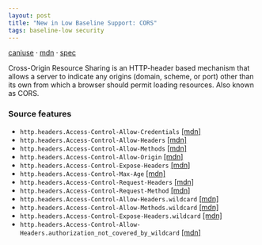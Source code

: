 ```yaml
---
layout: post
title: "New in Low Baseline Support: CORS"
tags: baseline-low security
---
```


[caniuse](https://caniuse.com/?search=cors) · [mdn](https://developer.mozilla.org/en-US/search?q=CORS) · [spec](https://fetch.spec.whatwg.org/#http-cors-protocol)

Cross-Origin Resource Sharing is an HTTP-header based mechanism that allows a server to indicate any origins (domain, scheme, or port) other than its own from which a browser should permit loading resources. Also known as CORS.

### Source features

- ``http.headers.Access-Control-Allow-Credentials`` [[mdn]](https://developer.mozilla.org/en-US/search?q=http.headers.Access-Control-Allow-Credentials)
- ``http.headers.Access-Control-Allow-Headers`` [[mdn]](https://developer.mozilla.org/en-US/search?q=http.headers.Access-Control-Allow-Headers)
- ``http.headers.Access-Control-Allow-Methods`` [[mdn]](https://developer.mozilla.org/en-US/search?q=http.headers.Access-Control-Allow-Methods)
- ``http.headers.Access-Control-Allow-Origin`` [[mdn]](https://developer.mozilla.org/en-US/search?q=http.headers.Access-Control-Allow-Origin)
- ``http.headers.Access-Control-Expose-Headers`` [[mdn]](https://developer.mozilla.org/en-US/search?q=http.headers.Access-Control-Expose-Headers)
- ``http.headers.Access-Control-Max-Age`` [[mdn]](https://developer.mozilla.org/en-US/search?q=http.headers.Access-Control-Max-Age)
- ``http.headers.Access-Control-Request-Headers`` [[mdn]](https://developer.mozilla.org/en-US/search?q=http.headers.Access-Control-Request-Headers)
- ``http.headers.Access-Control-Request-Method`` [[mdn]](https://developer.mozilla.org/en-US/search?q=http.headers.Access-Control-Request-Method)
- ``http.headers.Access-Control-Allow-Headers.wildcard`` [[mdn]](https://developer.mozilla.org/en-US/search?q=http.headers.Access-Control-Allow-Headers.wildcard)
- ``http.headers.Access-Control-Allow-Methods.wildcard`` [[mdn]](https://developer.mozilla.org/en-US/search?q=http.headers.Access-Control-Allow-Methods.wildcard)
- ``http.headers.Access-Control-Expose-Headers.wildcard`` [[mdn]](https://developer.mozilla.org/en-US/search?q=http.headers.Access-Control-Expose-Headers.wildcard)
- ``http.headers.Access-Control-Allow-Headers.authorization_not_covered_by_wildcard`` [[mdn]](https://developer.mozilla.org/en-US/search?q=http.headers.Access-Control-Allow-Headers.authorization_not_covered_by_wildcard)

